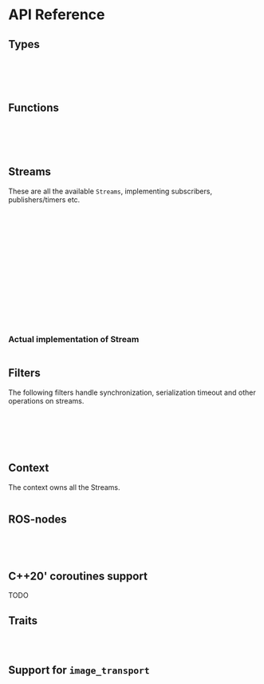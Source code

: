 # API Reference 

## Types

```{doxygentypedef} icey::Node
```

```{doxygentypedef} icey::LifecycleNode
```

```{doxygentypedef} icey::Clock
```
```{doxygentypedef} icey::Time
```
```{doxygentypedef} icey::Duration
```


## Functions 
```{doxygenfunction} icey::create_node
```
```{doxygenfunction} icey::spin
```

```{doxygenfunction} icey::declare_parameter_struct
```

```{doxygenstruct} icey::Nothing
```
```{doxygenstruct} icey::Result
```

## Streams 

These are all the available `Streams`, implementing subscribers, publishers/timers etc.

```{doxygenclass} icey::Stream
```

```{doxygenstruct} icey::ParameterStream
```

```{doxygenstruct} icey::Interval
```
```{doxygenstruct} icey::Set
```
```{doxygenstruct} icey::Validator
```

```{doxygenstruct} icey::SubscriptionStream
```
```{doxygenstruct} icey::TimerStream
```
```{doxygenstruct} icey::TimerImpl
```


```{doxygenstruct} icey::PublisherStream
```
```{doxygenstruct} icey::PublisherImpl
```

```{doxygenstruct} icey::ServiceStream
```

```{doxygenstruct} icey::ServiceClient
```
```{doxygenstruct} icey::ServiceClientImpl
```

```{doxygenstruct} icey::TransformSubscriptionStream
```
```{doxygenstruct} icey::TransformSubscriptionStreamImpl
```

```{doxygenstruct} icey::TransformPublisherStream
```

```{doxygenclass} icey::StreamImplDefault
```

### Actual implementation of Stream 

```{doxygenclass} icey::impl::Stream
```

## Filters 

The following filters handle synchronization, serialization  timeout and other operations on streams. 

```{doxygenstruct} icey::SimpleFilterAdapter
```

```{doxygenclass} icey::SynchronizerStream
```

```{doxygenstruct} icey::SynchronizerStreamImpl
```

```{doxygenstruct} icey::TF2MessageFilter
```

```{doxygenstruct} icey::TF2MessageFilterImpl
```

```{doxygenstruct} icey::TimeoutFilter
```

## Context
The context owns all the Streams. 

```{doxygenclass} icey::Context
```

## ROS-nodes


```{doxygenclass} icey::NodeWithIceyContext
```

```{doxygenstruct} icey::NodeInterfaces
```

```{doxygenclass} icey::NodeBookkeeping
```

```{doxygenstruct} icey::TFListener
```


## C++20' coroutines support 

TODO 

## Traits 
```{doxygentypedef} icey::obs_err
```
```{doxygentypedef} icey::obs_val
```
```{doxygentypedef} icey::obs_msg
```
## Support for `image_transport`

```{doxygenstruct} icey::ImageTransportSubscriber
```
```{doxygenstruct} icey::ImageTransportSubscriberImpl
```

```{doxygenstruct} icey::ImageTransportPublisher
```


```{doxygenstruct} icey::CameraSubscriber
```
```{doxygenstruct} icey::CameraSubscriberImpl
```

```{doxygenstruct} icey::CameraPublisher
```

```{doxygenfunction} icey::create_image_transport_subscription
```

```{doxygenfunction} icey::create_image_transport_publisher
```

```{doxygenfunction} icey::create_camera_subscription
```
```{doxygenfunction} icey::create_camera_publisher
```